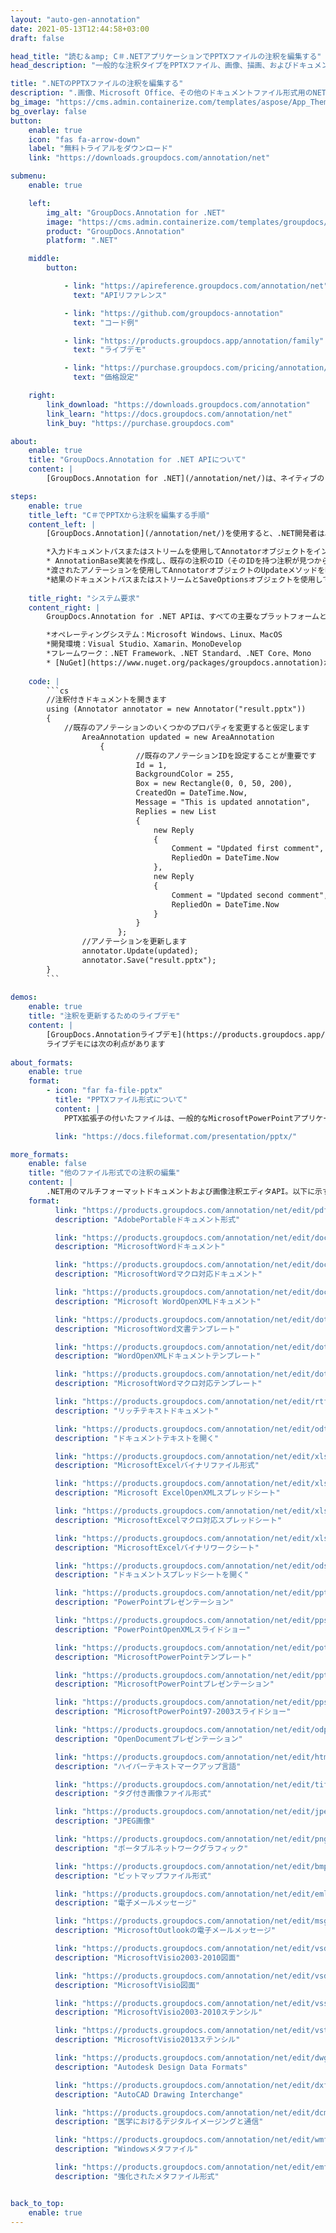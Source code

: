 ```yaml
---
layout: "auto-gen-annotation"
date: 2021-05-13T12:44:58+03:00
draft: false

head_title: "読む＆amp; C＃.NETアプリケーションでPPTXファイルの注釈を編集する"
head_description: "一般的な注釈タイプをPPTXファイル、画像、描画、およびドキュメントファイル形式に更新するC＃.NET注釈エディターAPI."

title: ".NETのPPTXファイルの注釈を編集する"
description: ".画像、Microsoft Office、その他のドキュメントファイル形式用のNET注釈エディタ。次のような13種類の注釈を使用してドキュメントに注釈を付けます。エリア、テキスト、メモ、透かしなど."
bg_image: "https://cms.admin.containerize.com/templates/aspose/App_Themes/V3/images/bg/header1.png"
bg_overlay: false
button:
    enable: true
    icon: "fas fa-arrow-down"
    label: "無料トライアルをダウンロード"
    link: "https://downloads.groupdocs.com/annotation/net"

submenu:
    enable: true

    left:
        img_alt: "GroupDocs.Annotation for .NET"
        image: "https://cms.admin.containerize.com/templates/groupdocs/images/product-logos/90x90-noborder/groupdocs-annotation-net.png"
        product: "GroupDocs.Annotation"
        platform: ".NET"

    middle:
        button:

            - link: "https://apireference.groupdocs.com/annotation/net"
              text: "APIリファレンス"

            - link: "https://github.com/groupdocs-annotation"
              text: "コード例"

            - link: "https://products.groupdocs.app/annotation/family"
              text: "ライブデモ"

            - link: "https://purchase.groupdocs.com/pricing/annotation/net"
              text: "価格設定"

    right:
        link_download: "https://downloads.groupdocs.com/annotation"
        link_learn: "https://docs.groupdocs.com/annotation/net"
        link_buy: "https://purchase.groupdocs.com"

about:
    enable: true
    title: "GroupDocs.Annotation for .NET APIについて"
    content: |
        [GroupDocs.Annotation for .NET](/annotation/net/)は、ネイティブの.NET注釈管理およびエディターAPIであり、画像およびドキュメントファイル形式から注釈を読み取り、[追加](/annotation/net/add/pptx/)、更新、[削除](/annotation/net/remove/pptx/)、および[抽出](/annotation/net/extract/pptx/)します。ユーザーは、コメント、メモ、コメント、およびPDF、HTML、Word、Excel、Visioダイアグラム、プレゼンテーション、図面、画像、およびその他の多くのファイル形式のテキスト、グラフィックス、透かしなどのさまざまな注釈タイプを簡単に更新できます。注釈処理機能は、インポートされたドキュメントから注釈を正確に読み取ることができ、カスタマイズを実装した後、元のファイル形式または目的のファイル形式にエクスポートして戻すことができます。

steps:
    enable: true
    title_left: "C＃でPPTXから注釈を編集する手順"
    content_left: |
        [GroupDocs.Annotation](/annotation/net/)を使用すると、.NET開発者は、いくつかの簡単な手順を実装することで、アプリケーション内のPPTXファイルから注釈の詳細を簡単に編集できます。

        *入力ドキュメントパスまたはストリームを使用してAnnotatorオブジェクトをインスタンス化します。
        * AnnotationBase実装を作成し、既存の注釈のID（そのIDを持つ注釈が見つからない場合、何も変更されない）または注釈のパスリスト（既存の注釈はすべて削除されます）を設定します。
        *渡されたアノテーションを使用してAnnotatorオブジェクトのUpdateメソッドを呼び出します。
        *結果のドキュメントパスまたはストリームとSaveOptionsオブジェクトを使用してSaveメソッドを呼び出します。
        
    title_right: "システム要求"
    content_right: |
        GroupDocs.Annotation for .NET APIは、すべての主要なプラットフォームとオペレーティングシステムでサポートされています。以下のコードを実行する前に、システムに次の前提条件がインストールされていることを確認してください。

        *オペレーティングシステム：Microsoft Windows、Linux、MacOS
        *開発環境：Visual Studio、Xamarin、MonoDevelop
        *フレームワーク：.NET Framework、.NET Standard、.NET Core、Mono
        * [NuGet](https://www.nuget.org/packages/groupdocs.annotation)から最新バージョンのGroupDocs.Annotationfor.NETをダウンロードします。
        
    code: |
        ```cs
        //注釈付きドキュメントを開きます
        using (Annotator annotator = new Annotator("result.pptx"))
        {
        	//既存のアノテーションのいくつかのプロパティを変更すると仮定します
                AreaAnnotation updated = new AreaAnnotation
                	{
                            //既存のアノテーションIDを設定することが重要です
                            Id = 1,
                            BackgroundColor = 255,
                            Box = new Rectangle(0, 0, 50, 200),
                            CreatedOn = DateTime.Now,
                            Message = "This is updated annotation",
                            Replies = new List
                            {
                                new Reply
                                {
                                    Comment = "Updated first comment",
                                    RepliedOn = DateTime.Now
                                },
                                new Reply
                                {
                                    Comment = "Updated second comment",
                                    RepliedOn = DateTime.Now
                                }
                            }
                        };
                //アノテーションを更新します
                annotator.Update(updated);
                annotator.Save("result.pptx");
        }
        ```
        
demos:
    enable: true
    title: "注釈を更新するためのライブデモ"
    content: |
        [GroupDocs.Annotationライブデモ](https://products.groupdocs.app/annotation/family)サイトにアクセスして、PPTXファイルの注釈を今すぐ編集してください。  
        ライブデモには次の利点があります
        
about_formats:
    enable: true
    format:
        - icon: "far fa-file-pptx"
          title: "PPTXファイル形式について"
          content: |
            PPTX拡張子の付いたファイルは、一般的なMicrosoftPowerPointアプリケーションで作成されたプレゼンテーションファイルです。バイナリであった以前のバージョンのプレゼンテーションファイル形式PPTとは異なり、PPTX形式はMicrosoftPowerPointオープンXMLプレゼンテーションファイル形式に基づいています。プレゼンテーションファイルはスライドのコレクションであり、各スライドはテキスト、画像、書式設定、アニメーション、およびその他のメディアで構成できます。これらのスライドは、カスタムプレゼンテーション設定のスライドショーの形で聴衆に提示されます。

          link: "https://docs.fileformat.com/presentation/pptx/"

more_formats:
    enable: false
    title: "他のファイル形式での注釈の編集"
    content: |
        .NET用のマルチフォーマットドキュメントおよび画像注釈エディタAPI。以下に示すように、いくつかの一般的なファイル形式から注釈を更新します。
    format: 
          link: "https://products.groupdocs.com/annotation/net/edit/pdf/"
          description: "AdobePortableドキュメント形式"

          link: "https://products.groupdocs.com/annotation/net/edit/doc/"
          description: "MicrosoftWordドキュメント"

          link: "https://products.groupdocs.com/annotation/net/edit/docm/"
          description: "MicrosoftWordマクロ対応ドキュメント"

          link: "https://products.groupdocs.com/annotation/net/edit/docx/"
          description: "Microsoft WordOpenXMLドキュメント"

          link: "https://products.groupdocs.com/annotation/net/edit/dot/"
          description: "MicrosoftWord文書テンプレート"

          link: "https://products.groupdocs.com/annotation/net/edit/dotx/"
          description: "WordOpenXMLドキュメントテンプレート"

          link: "https://products.groupdocs.com/annotation/net/edit/dotm/"
          description: "MicrosoftWordマクロ対応テンプレート"

          link: "https://products.groupdocs.com/annotation/net/edit/rtf/"
          description: "リッチテキストドキュメント"

          link: "https://products.groupdocs.com/annotation/net/edit/odt/"
          description: "ドキュメントテキストを開く"

          link: "https://products.groupdocs.com/annotation/net/edit/xls/"
          description: "MicrosoftExcelバイナリファイル形式"

          link: "https://products.groupdocs.com/annotation/net/edit/xlsx/"
          description: "Microsoft ExcelOpenXMLスプレッドシート"

          link: "https://products.groupdocs.com/annotation/net/edit/xlsm/"
          description: "MicrosoftExcelマクロ対応スプレッドシート"

          link: "https://products.groupdocs.com/annotation/net/edit/xlsb/"
          description: "MicrosoftExcelバイナリワークシート"

          link: "https://products.groupdocs.com/annotation/net/edit/ods/"
          description: "ドキュメントスプレッドシートを開く"

          link: "https://products.groupdocs.com/annotation/net/edit/ppt/"
          description: "PowerPointプレゼンテーション"

          link: "https://products.groupdocs.com/annotation/net/edit/ppsx/"
          description: "PowerPointOpenXMLスライドショー"

          link: "https://products.groupdocs.com/annotation/net/edit/potm/"
          description: "MicrosoftPowerPointテンプレート"

          link: "https://products.groupdocs.com/annotation/net/edit/pptm/"
          description: "MicrosoftPowerPointプレゼンテーション"

          link: "https://products.groupdocs.com/annotation/net/edit/pps/"
          description: "MicrosoftPowerPoint97-2003スライドショー"

          link: "https://products.groupdocs.com/annotation/net/edit/odp/"
          description: "OpenDocumentプレゼンテーション"

          link: "https://products.groupdocs.com/annotation/net/edit/html/"
          description: "ハイパーテキストマークアップ言語"

          link: "https://products.groupdocs.com/annotation/net/edit/tiff/"
          description: "タグ付き画像ファイル形式"

          link: "https://products.groupdocs.com/annotation/net/edit/jpeg/"
          description: "JPEG画像"

          link: "https://products.groupdocs.com/annotation/net/edit/png/"
          description: "ポータブルネットワークグラフィック"

          link: "https://products.groupdocs.com/annotation/net/edit/bmp/"
          description: "ビットマップファイル形式"

          link: "https://products.groupdocs.com/annotation/net/edit/eml/"
          description: "電子メールメッセージ"

          link: "https://products.groupdocs.com/annotation/net/edit/msg/"
          description: "MicrosoftOutlookの電子メールメッセージ"

          link: "https://products.groupdocs.com/annotation/net/edit/vsd/"
          description: "MicrosoftVisio2003-2010図面"

          link: "https://products.groupdocs.com/annotation/net/edit/vsdx/"
          description: "MicrosoftVisio図面"

          link: "https://products.groupdocs.com/annotation/net/edit/vss/"
          description: "MicrosoftVisio2003-2010ステンシル"

          link: "https://products.groupdocs.com/annotation/net/edit/vst/"
          description: "MicrosoftVisio2013ステンシル"

          link: "https://products.groupdocs.com/annotation/net/edit/dwg/"
          description: "Autodesk Design Data Formats"

          link: "https://products.groupdocs.com/annotation/net/edit/dxf/"
          description: "AutoCAD Drawing Interchange"

          link: "https://products.groupdocs.com/annotation/net/edit/dcm/"
          description: "医学におけるデジタルイメージングと通信"

          link: "https://products.groupdocs.com/annotation/net/edit/wmf/"
          description: "Windowsメタファイル"

          link: "https://products.groupdocs.com/annotation/net/edit/emf/"
          description: "強化されたメタファイル形式"


back_to_top:
    enable: true
---
```

